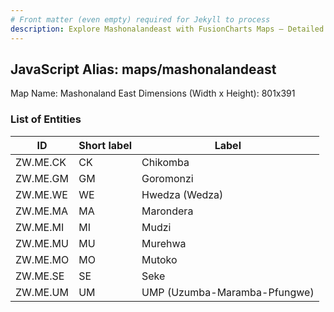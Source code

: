 ```yaml
---
# Front matter (even empty) required for Jekyll to process
description: Explore Mashonalandeast with FusionCharts Maps – Detailed features for seamless integration. Try now & enhance your data visualization today! 
---
```


## JavaScript Alias: maps/mashonalandeast

Map Name: Mashonaland East
Dimensions (Width x Height): 801x391





### List of Entities

ID | Short label | Label
---|---|---|
ZW.ME.CK|CK|Chikomba
ZW.ME.GM|GM|Goromonzi
ZW.ME.WE|WE|Hwedza (Wedza)
ZW.ME.MA|MA|Marondera
ZW.ME.MI|MI|Mudzi
ZW.ME.MU|MU|Murehwa
ZW.ME.MO|MO|Mutoko
ZW.ME.SE|SE|Seke
ZW.ME.UM|UM|UMP (Uzumba-Maramba-Pfungwe)